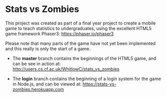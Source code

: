 # Stats vs Zombies

This project was created as part of a final year project to create a mobile game to teach statistics to undergraduates, using the excellent HTML5 game framework Phaser3: https://phaser.io/phaser3

Please note that many parts of the game have not yet been implemented and this really is only the start of a game.

* The **master** branch contains the beginnings of the HTML5 game, and can be see in action at: http://users.cs.cf.ac.uk/WhitlowC/stats_vs_zombies

* The **login** branch contains the beginning of a login system for the game in Node.js, and can be viewed at: https://stats-vs-zombies.herokuapp.com

